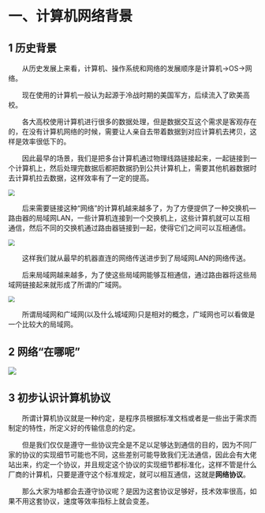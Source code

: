 # 一、计算机网络背景

## 1 历史背景

&emsp;&emsp;从历史发展上来看，计算机、操作系统和网络的发展顺序是计算机->OS->网络。

&emsp;&emsp;现在使用的计算机一般认为起源于冷战时期的美国军方，后续流入了欧美高校。

&emsp;&emsp;各大高校使用计算机进行很多的数据处理，但是数据交互这个需求是客观存在的，在没有计算机网络的时候，需要让人亲自去带着数据到对应计算机去拷贝，这样是效率很低下的。

&emsp;&emsp;因此最早的场景，我们是把多台计算机通过物理线路链接起来，一起链接到一个计算机上，然后处理完数据后都把数据扔到公共计算机上，需要其他机器数据时去计算机拉去数据，这样效率有了一定的提高。

<img src="https://router-picture-bed.oss-cn-chengdu.aliyuncs.com/img/20220524211330.png" style="zoom:80%;" />

&emsp;&emsp;后来需要链接这种“网络”的计算机越来越多了，为了方便提供了一种交换机—路由器的局域网LAN，一些计算机连接到一个交换机上，这些计算机就可以互相通信，然后不同的交换机通过路由器链接到一起，使得它们之间可以互相通信。

<img src="https://router-picture-bed.oss-cn-chengdu.aliyuncs.com/img/20220524211446.png" style="zoom:80%;" />

&emsp;&emsp;这样我们就从最早的机器直连的网络传送进步到了局域网LAN的网络传送。

&emsp;&emsp;后来局域网越来越多，为了使这些局域网能够互相通信，通过路由器将这些局域网链接起来就形成了所谓的广域网。

<img src="https://router-picture-bed.oss-cn-chengdu.aliyuncs.com/img/20220524211537.png" style="zoom:80%;" />

&emsp;&emsp;所谓局域网和广域网(以及什么城域网)只是相对的概念，广域网也可以看做是一个比较大的局域网。

## 2 网络“在哪呢”

![](https://router-picture-bed.oss-cn-chengdu.aliyuncs.com/img/20220524223540.png)



## 3 初步认识计算机协议

&emsp;&emsp;所谓计算机协议就是一种约定，是程序员根据标准文档或者是一些出于需求而制定的特性，所定义好的传输信息的约定。

&emsp;&emsp;但是我们仅仅是遵守一些协议完全是不足以足够达到通信的目的，因为不同厂家的协议的实现细节可能也不同，这些差别可能导致我们无法通信，因此会有大佬站出来，约定一个协议，并且规定这个协议的实现细节都标准化，这样不管是什么厂商的计算机，只要是遵守这个标准规定，就可以相互通信，这就是**网络协议**。

&emsp;&emsp;那么大家为啥都会去遵守协议呢？是因为这套协议足够好，技术效率很高，如果不用这套协议，速度等效率指标上就会变差。